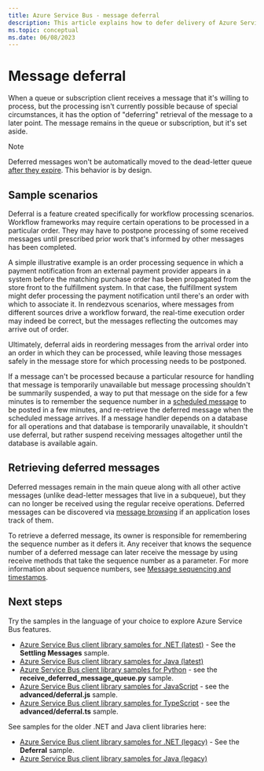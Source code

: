 ```yaml
---
title: Azure Service Bus - message deferral
description: This article explains how to defer delivery of Azure Service Bus messages. The message remains in the queue or subscription, but it's set aside.
ms.topic: conceptual
ms.date: 06/08/2023
---
```


# Message deferral
When a queue or subscription client receives a message that it's willing to process, but the processing isn't currently possible because of special circumstances, it has the option of "deferring" retrieval of the message to a later point. The message remains in the queue or subscription, but it's set aside.

> [!NOTE]
> Deferred messages won't be automatically moved to the dead-letter queue [after they expire](./service-bus-dead-letter-queues.md#time-to-live). This behavior is by design.

## Sample scenarios
Deferral is a feature created specifically for workflow processing scenarios. Workflow frameworks may require certain operations to be processed in a particular order. They may have to postpone processing of some received messages until prescribed prior work that's informed by other messages has been completed.

A simple illustrative example is an order processing sequence in which a payment notification from an external payment provider appears in a system before the matching purchase order has been propagated from the store front to the fulfillment system. In that case, the fulfillment system might defer processing the payment notification until there's an order with which to associate it. In rendezvous scenarios, where messages from different sources drive a workflow forward, the real-time execution order may indeed be correct, but the messages reflecting the outcomes may arrive out of order.

Ultimately, deferral aids in reordering messages from the arrival order into an order in which they can be processed, while leaving those messages safely in the message store for which processing needs to be postponed.

If a message can't be processed because a particular resource for handling that message is temporarily unavailable but message processing shouldn't be summarily suspended, a way to put that message on the side for a few minutes is to remember the sequence number in a [scheduled message](message-sequencing.md) to be posted in a few minutes, and re-retrieve the deferred message when the scheduled message arrives. If a message handler depends on a database for all operations and that database is temporarily unavailable, it shouldn't use deferral, but rather suspend receiving messages altogether until the database is available again. 

## Retrieving deferred messages
Deferred messages remain in the main queue along with all other active messages (unlike dead-letter messages that live in a subqueue), but they can no longer be received using the regular receive operations. Deferred messages can be discovered via [message browsing](message-browsing.md) if an application loses track of them.

To retrieve a deferred message, its owner is responsible for remembering the sequence number as it defers it. Any receiver that knows the sequence number of a deferred message can later receive the message by using receive methods that take the sequence number as a parameter. For more information about sequence numbers, see [Message sequencing and timestamps](message-sequencing.md).

## Next steps
Try the samples in the language of your choice to explore Azure Service Bus features. 

- [Azure Service Bus client library samples for .NET (latest)](/samples/azure/azure-sdk-for-net/azuremessagingservicebus-samples/) - See the **Settling Messages** sample. 
- [Azure Service Bus client library samples for Java (latest)](/samples/azure/azure-sdk-for-java/servicebus-samples/)
- [Azure Service Bus client library samples for Python](/samples/azure/azure-sdk-for-python/servicebus-samples/) - see the **receive_deferred_message_queue.py** sample. 
- [Azure Service Bus client library samples for JavaScript](/samples/azure/azure-sdk-for-js/service-bus-javascript/) - see the **advanced/deferral.js** sample. 
- [Azure Service Bus client library samples for TypeScript](/samples/azure/azure-sdk-for-js/service-bus-typescript/) - see the **advanced/deferral.ts** sample. 

See samples for the older .NET and Java client libraries here:
- [Azure Service Bus client library samples for .NET (legacy)](https://github.com/Azure/azure-service-bus/tree/master/samples/DotNet/Microsoft.Azure.ServiceBus/) - See the **Deferral** sample. 
- [Azure Service Bus client library samples for Java (legacy)](https://github.com/Azure/azure-service-bus/tree/master/samples/Java/azure-servicebus/MessageBrowse)
